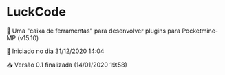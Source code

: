# LuckCode
:hammer: Uma "caixa de ferramentas" para desenvolver plugins para Pocketmine-MP (v15.10)

:calendar: Iniciado no dia 31/12/2020 14:04

:inbox_tray: Versão 0.1 finalizada (14/01/2020 19:58)
